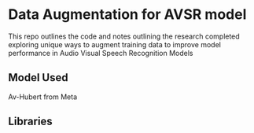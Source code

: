 # Data Augmentation for AVSR model

This repo outlines the code and notes outlining the research completed exploring unique ways to augment training data to improve model performance in Audio Visual Speech Recognition Models

## Model Used

Av-Hubert from Meta

## Libraries


